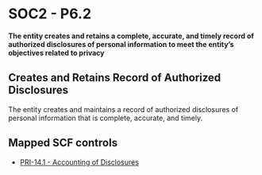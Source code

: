 # SOC2 - P6.2
**The entity creates and retains a complete, accurate, and timely record of authorized disclosures of personal information to meet the entity’s objectives related to privacy**
## Creates and Retains Record of Authorized Disclosures
The entity creates and maintains a record of authorized disclosures of personal information that is complete, accurate, and timely.
## Mapped SCF controls
- [PRI-14.1 - Accounting of Disclosures](../scf/pri-141-accountingofdisclosures.md)